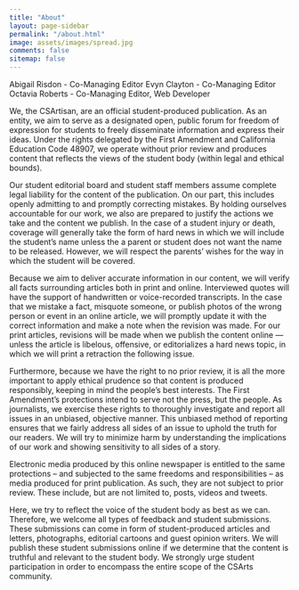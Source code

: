 ```yaml
---
title: "About"
layout: page-sidebar
permalink: "/about.html"
image: assets/images/spread.jpg
comments: false
sitemap: false
---
```


Abigail Risdon - Co-Managing Editor
Evyn Clayton - Co-Managing Editor
Octavia Roberts - Co-Managing Editor, Web Developer

We, the CSArtisan, are an official student-produced publication. As an entity, we aim to serve as a designated open, public forum for freedom of expression for students to freely disseminate information and express their ideas. Under the rights delegated by the First Amendment and California Education Code 48907, we operate without prior review and produces content that reflects the views of the student body (within legal and ethical bounds).

Our student editorial board and student staff members assume complete legal liability for the content of the publication. On our part, this includes openly admitting to and promptly correcting mistakes. By holding ourselves accountable for our work, we also are prepared to justify the actions we take and the content we publish. In the case of a student injury or death, coverage will generally take the form of hard news in which we will include the student’s name unless the a parent or student does not want the name to be released. However, we will respect the parents’ wishes for the way in which the student will be covered.
    
Because we aim to deliver accurate information in our content, we will verify all facts surrounding articles both in print and online. Interviewed quotes will have the support of handwritten or voice-recorded transcripts. In the case that we mistake a fact, misquote someone, or publish photos of the wrong person or event in an online article, we will promptly update it with the correct information and make a note when the revision was made. For our print articles, revisions will be made when we publish the content online — unless the article is libelous, offensive, or editorializes a hard news topic, in which we will print a retraction the following issue.
    
Furthermore, because we have the right to no prior review, it is all the more important to apply ethical prudence so that content is produced responsibly, keeping in mind the people’s best interests. The First Amendment’s protections intend to serve not the press, but the people. As journalists, we exercise these rights to thoroughly investigate and report all issues in an unbiased, objective manner. This unbiased method of reporting ensures that we fairly address all sides of an issue to uphold the truth for our readers. We will try to minimize harm by understanding the implications of our work and showing sensitivity to all sides of a story.
    
Electronic media produced by this online newspaper is entitled to the same protections – and subjected to the same freedoms and responsibilities – as media produced for print publication. As such, they are not subject to prior review. These include, but are not limited to, posts, videos and tweets.
    
Here, we try to reflect the voice of the student body as best as we can. Therefore, we welcome all types of feedback and student submissions. These submissions can come in form of student-produced articles and letters, photographs, editorial cartoons and guest opinion writers. We will publish these student submissions online if we determine that the content is truthful and relevant to the student body. We strongly urge student participation in order to encompass the entire scope of the CSArts community.